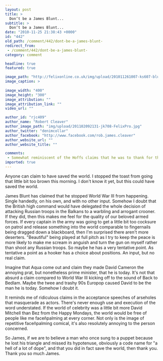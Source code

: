 ```yaml
---
layout: post
title: >
  Don’t be a James Blunt... 
subtitle: >
  Don’t be a James Blunt...
date: "2010-11-25 21:38:43 +0000"
id: "442"
old_path: /comment/442/dont-be-a-james-blunt-
redirect_from:
 - /comment/442/dont-be-a-james-blunt-
category: comment

headline: true
featured: true

image_path: "http://felixonline.co.uk/img/upload/201011261007-ks607-bluntjam.jpg"
image_caption: >
  
image_width: "400"
image_height: "300"
image_attribution: ""
image_attribution_link: ""
video_url: ""

author_id: "rjc409"
author_name: "Robert Cleaver"
author_image_path: "img/upload/201102092131-jk708-FelixPro.jpg"
author_twitter: "denimcollar"
author_facebook: "http://www.facebook.com/rob.james.cleaver"
author_website_url: ""
author_website_title: ""

comments:
 - Somewhat reminiscent of the Hoffs claims that he was to thank for the end of the Cold War But who are we to doubt the HoffI find it a bit sad that there is no photo of me hanging on the walls in the Berlin Museum at Checkpoint Charliehttpnewsbbccouk1hi3465301stmThats more than snesible Thats a great postfcdxKz  fzmsrdadcmom
imported: true
---
```


Anyone can claim to have saved the world. I stopped the toast from going that little bit too brown this morning. I don't know it yet, but this could have saved the world.

James Blunt has claimed that he stopped World War III from happening. Single handedly, on his own, and with no other input. Somehow I doubt that the British high command would have delegated the whole decision of attacking Russian troops in the Balkans to a warbling and arrogant crooner. If they did, then this makes me feel for the quality of our beloved armed forces. If every captain in the army was going to get a little bit too cocksure on patrol and release something into the world comparable to fingernails being dragged down a blackboard, then I'm surprised there aren't more deserters. "Beautiful" being played at full pitch as I try to keep the peace is more likely to make me scream in anguish and turn the gun on myself rather than shoot any Russian troops. So maybe he has a very tentative point. As tentative a point as a hooker has a choice about positions. An input, but no real claim.

Imagine that Aqua come out and claim they made David Cameron the annoying prat, but nonetheless prime minister, that he is today. It's not that absurd a claim compared to World War III kicking off to the sound of Back to Bedlam. Maybe the twee and trashy 90s Europop caused David to be the man he is today. Somehow I doubt it.

It reminds me of ridiculous claims in the acceptance speeches of arseholes that masquerade as actors. There's never enough use and execution of the word understated. If the world of celebrity was a little bit more David Mitchell than Bez from the Happy Mondays, the world would be free of people like me faceñpalming at every corner. Not only is the image of repetitive faceñpalming comical, it's also resolutely annoying to the person concerned.

So James, if we are to believe a man who once sung to a puppet because he lost his triangle and missed its hypotenuse, obviously a code name for "a hell of a lot of dope", and that you did in fact save the world, then thank you. Thank you so much James.
